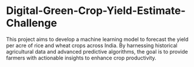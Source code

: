 # Digital-Green-Crop-Yield-Estimate-Challenge
This project aims to develop a machine learning model to forecast the yield per acre of rice and wheat crops across India. By harnessing historical agricultural data and advanced predictive algorithms, the goal is to provide farmers with actionable insights to enhance crop productivity. 
